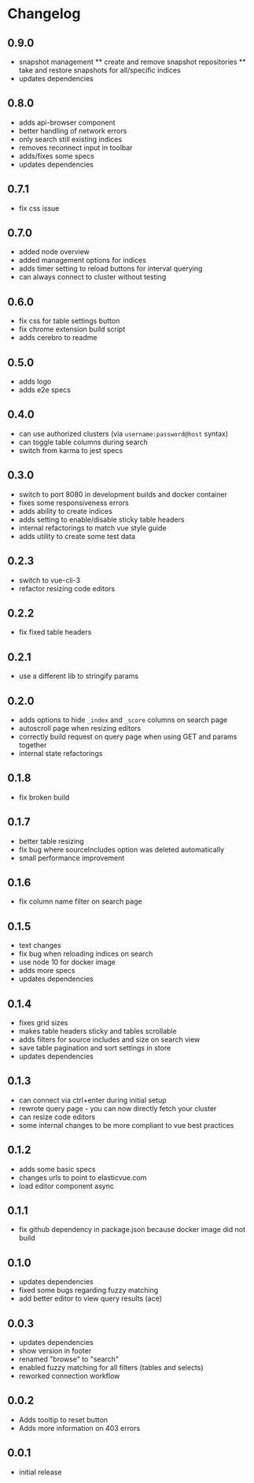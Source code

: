 # Changelog

## 0.9.0

* snapshot management
** create and remove snapshot repositories
** take and restore snapshots for all/specific indices
* updates dependencies

## 0.8.0

* adds api-browser component
* better handling of network errors
* only search still existing indices
* removes reconnect input in toolbar
* adds/fixes some specs
* updates dependencies

## 0.7.1

* fix css issue

## 0.7.0

* added node overview
* added management options for indices
* adds timer setting to reload buttons for interval querying
* can always connect to cluster without testing

## 0.6.0

* fix css for table settings button
* fix chrome extension build script
* adds cerebro to readme

## 0.5.0

* adds logo
* adds e2e specs

## 0.4.0

* can use authorized clusters (via `username:password@host` syntax)
* can toggle table columns during search
* switch from karma to jest specs

## 0.3.0

* switch to port 8080 in development builds and docker container
* fixes some responsiveness errors
* adds ability to create indices
* adds setting to enable/disable sticky table headers
* internal refactorings to match vue style guide
* adds utility to create some test data

## 0.2.3

* switch to vue-cli-3
* refactor resizing code editors

## 0.2.2

* fix fixed table headers

## 0.2.1

* use a different lib to stringify params

## 0.2.0

* adds options to hide `_index` and `_score` columns on search page
* autoscroll page when resizing editors
* correctly build request on query page when using GET and params together
* internal state refactorings


## 0.1.8

* fix broken build

## 0.1.7

* better table resizing
* fix bug where sourceIncludes option was deleted automatically
* small performance improvement

## 0.1.6

* fix column name filter on search page

## 0.1.5

* text changes
* fix bug when reloading indices on search
* use node 10 for docker image
* adds more specs
* updates dependencies

## 0.1.4

* fixes grid sizes
* makes table headers sticky and tables scrollable
* adds filters for source includes and size on search view
* save table pagination and sort settings in store
* updates dependencies

## 0.1.3

* can connect via ctrl+enter during initial setup
* rewrote query page - you can now directly fetch your cluster
* can resize code editors
* some internal changes to be more compliant to vue best practices

## 0.1.2

* adds some basic specs
* changes urls to point to elasticvue.com
* load editor component async

## 0.1.1

* fix github dependency in package.json because docker image did not build

## 0.1.0

* updates dependencies
* fixed some bugs regarding fuzzy matching
* add better editor to view query results (ace)

## 0.0.3

* updates dependencies
* show version in footer
* renamed "browse" to "search"
* enabled fuzzy matching for all filters (tables and selects)
* reworked connection workflow

## 0.0.2

* Adds tooltip to reset button
* Adds more information on 403 errors

## 0.0.1

* initial release
